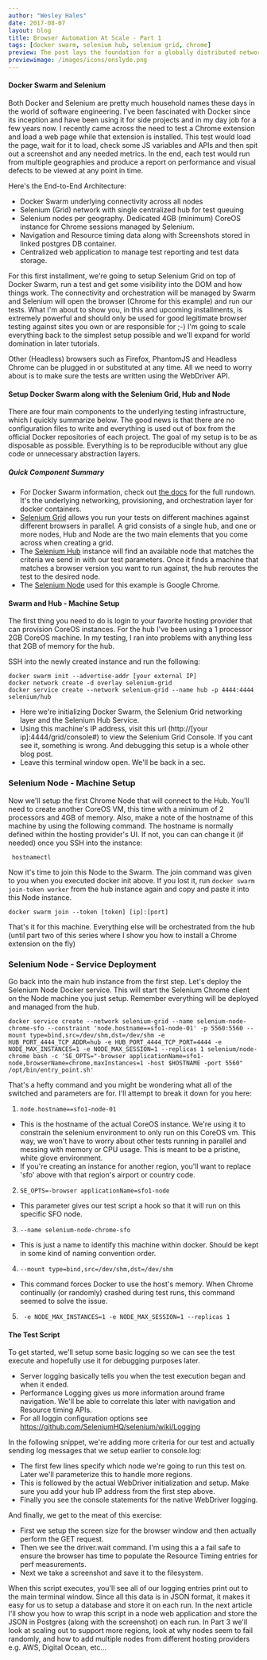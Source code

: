 ```yaml
---
author: "Wesley Hales"
date: 2017-08-07
layout: blog
title: Browser Automation At Scale - Part 1 
tags: [docker swarm, selenium hub, selenium grid, chrome]
preview: The post lays the foundation for a globally distributed network of automated browsers. 
previewimage: /images/icons/onslyde.png
---
```


#### Docker Swarm and Selenium
Both Docker and Selenium are pretty much household names these days in the world of software engineering. I've been fascinated 
with Docker since its inception and have been using it for side projects and in my day job for a few years now.
I recently came across the need to test a Chrome extension and load a web page while that extension is installed. 
This test would load the page, wait for it to load, check some JS variables and APIs and then spit out a screenshot 
and any needed metrics. In the end, each test would run from multiple geographies and produce a report on performance 
and visual defects to be viewed at any point in time.

Here's the End-to-End Architecture:

* Docker Swarm underlying connectivity across all nodes
* Selenium (Grid) network with single centralized hub for test queuing
* Selenium nodes per geography. Dedicated 4GB (minimum) CoreOS instance for Chrome sessions managed by Selenium. 
* Navigation and Resource timing data along with Screenshots stored in linked postgres DB container.
* Centralized web application to manage test reporting and test data storage. 

For this first installment, we're going to setup Selenium Grid on top of Docker Swarm, run a test and get some visibility into the DOM
and how things work. The connectivity and orchestration will be managed by Swarm and Selenium will open the browser 
(Chrome for this example) and run our tests. 
What I'm about to show you, in this and upcoming installments, is extremely powerful and should only be used for good legitimate browser testing
against sites you own or are responsible for ;-)
I'm going to scale everything back to the simplest
setup possible and we'll expand for world domination in later tutorials.


Other (Headless) browsers such as Firefox, PhantomJS and Headless Chrome can be plugged in or substituted at any time. 
All we need to worry about is to make sure the tests are written using the WebDriver API.   

#### Setup Docker Swarm along with the Selenium Grid, Hub and Node
There are four main components to the underlying testing infrastructure, which I quickly summarize below. The good news
is that there are no configuration files to write and everything is used out of box from the official Docker repositories
of each project. The goal of my setup is to be as disposable as possible. Everything is to be reproducible without any
glue code or unnecessary abstraction layers.

##### Quick Component Summary

* For Docker Swarm information, check out [the docs](https://docs.docker.com/engine/swarm/) for the full rundown. It's the underlying 
networking, provisioning, and orchestration layer for docker containers. 
* [Selenium Grid](http://www.seleniumhq.org/docs/07_selenium_grid.jsp) allows you run your tests on different machines against 
different browsers in parallel. A grid consists of a single hub, and one or more nodes, Hub and Node are the two main elements 
that you come across when creating a grid.
* The [Selenium Hub](https://hub.docker.com/r/selenium/hub/) instance will find an available node that matches the criteria we send in with our test parameters. 
Once it finds a machine that matches a browser version you want to run against, the hub reroutes the test to the desired node.
* The [Selenium Node](https://hub.docker.com/r/selenium/node-chrome/) used for this example is Google Chrome.

#### Swarm and Hub - Machine Setup
The first thing you need to do is login to your favorite hosting provider that can provision CoreOS instances. For the hub
I've been using a 1 processor 2GB CoreOS machine. In my testing, I ran into problems with anything less that 2GB of memory for the hub.

SSH into the newly created instance and run the following:
```
docker swarm init --advertise-addr [your external IP]
docker network create -d overlay selenium-grid
docker service create --network selenium-grid --name hub -p 4444:4444 selenium/hub
```
* Here we're initializing Docker Swarm, the Selenium Grid networking layer and the Selenium Hub Service.
* Using this machine's IP address, visit this url (http://[your ip]:4444/grid/console#) to view the Selenium Grid Console. If you cant see it, 
something is wrong. And debugging this setup is a whole other blog post.
* Leave this terminal window open. We'll be back in a sec.
 
### Selenium Node - Machine Setup
Now we'll setup the first Chrome Node that will connect to the Hub. You'll need to create another CoreOS VM, this time with 
a minimum of 2 processors and 4GB of memory. Also, make a note of the hostname of this machine by using the following command. 
The hostname is normally defined within the hosting provider's UI. If not, you can can change it (if needed) once you SSH into the instance:

```
 hostnamectl
```

Now it's time to join this Node to the Swarm. 
The join command was given to you when you executed docker init above. If you lost it,
run ```docker swarm join-token worker``` from the hub instance again and copy and paste it into this Node instance.
```
docker swarm join --token [token] [ip]:[port]
```
That's it for this machine. Everything else will be orchestrated from the hub (until part two of this series 
where I show you how to install a Chrome extension on the fly)

### Selenium Node - Service Deployment
Go back into the main hub instance from the first step. Let's deploy the Selenium Node Docker service. This will start the 
Selenium Chrome client on the Node machine you just setup. Remember everything will be deployed and managed from the hub.
```
docker service create --network selenium-grid --name selenium-node-chrome-sfo --constraint 'node.hostname==sfo1-node-01' -p 5560:5560 --mount type=bind,src=/dev/shm,dst=/dev/shm -e HUB_PORT_4444_TCP_ADDR=hub -e HUB_PORT_4444_TCP_PORT=4444 -e NODE_MAX_INSTANCES=1 -e NODE_MAX_SESSION=1 --replicas 1 selenium/node-chrome bash -c 'SE_OPTS="-browser applicationName=sfo1-node,browserName=chrome,maxInstances=1 -host $HOSTNAME -port 5560" /opt/bin/entry_point.sh'
```
That's a hefty command and you might be wondering what all of the switched and parameters are for. I'll attempt to break it 
 down for you here: 
 
1) ```node.hostname==sfo1-node-01```

* This is the hostname of the actual CoreOS instance. We're using it to constrain the selenium environment to only run on this CoreOS vm. 
This way, we won't have to worry about other tests running in parallel and messing with memory or CPU usage. This is meant to be a pristine,
white glove environment.
* If you're creating an instance for another region, you'll want to replace 'sfo' above with that region's airport or country code.
  
2) ```SE_OPTS=-browser applicationName=sfo1-node```

* This parameter gives our test script a hook so that it will run on this specific SFO node.

3) ```--name selenium-node-chrome-sfo```

* This is just a name to identify this machine within docker. Should be kept in some kind of naming convention order.

4) ```--mount type=bind,src=/dev/shm,dst=/dev/shm```

* This command forces Docker to use the host's memory. When Chrome continually (or randomly) crashed during test runs, this command seemed to solve the issue.
  
5) ``` -e NODE_MAX_INSTANCES=1 -e NODE_MAX_SESSION=1 --replicas 1```

#### The Test Script

To get started, we'll setup some basic logging so we can see the test execute and hopefully use it for debugging purposes later.
<script src="https://gist.github.com/wesleyhales/ca2b8f8844061b4b4d70c82ecb744ea3.js"></script>

* Server logging basically tells you when the test execution began and when it ended.
* Performance Logging gives us more information around frame navigation. We'll be able to correlate this later with navigation and Resource timing APIs. 
* For all loggin configuration options see https://github.com/SeleniumHQ/selenium/wiki/Logging

In the following snippet, we're adding more criteria for our test and actually sending log messages that we setup earlier to console.log:
<script src="https://gist.github.com/wesleyhales/83d2ae26df603b1b08c74cfbb8c8fee8.js"></script>

* The first few lines specify which node we're going to run this test on. Later we'll parameterize this to handle more regions.
* This is followed by the actual WebDriver initialization and setup. Make sure you add your hub IP address from the first step above.
* Finally you see the console statements for the native WebDriver logging.

And finally, we get to the meat of this exercise:
<script src="https://gist.github.com/wesleyhales/ee1a3d298830d6dbc50fb0a8be6b6a1d.js"></script>

* First we setup the screen size for the browser window and then actually perform the GET request.
* Then we see the driver.wait command. I'm using this a a fail safe to ensure the browser has time to populate the Resource Timing entries for perf measurements.
* Next we take a screenshot and save it to the filesystem.

When this script executes, you'll see all of our logging entries print out to the main terminal window. Since all 
this data is in JSON format, it makes it easy for us to setup a database and store it on each run. In the next article
I'll show you how to wrap this script in a node web application and store the JSON in Postgres (along with the screenshot) on each run.
In Part 3 we'll look at scaling out to support more regions, look at why nodes seem to fail randomly, and how to add multiple
nodes from different hosting providers e.g. AWS, Digital Ocean, etc...


<br/>
<br/>